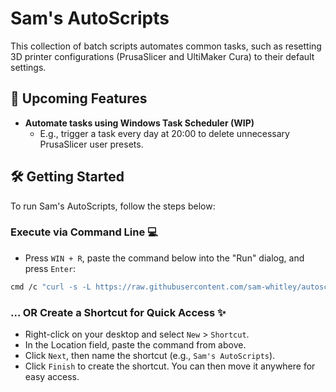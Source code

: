 # Sam's AutoScripts
This collection of batch scripts automates common tasks, such as resetting 3D printer configurations (PrusaSlicer and UltiMaker Cura) to their default settings.

## 🚀 Upcoming Features
- **Automate tasks using Windows Task Scheduler (WIP)**
  - E.g., trigger a task every day at 20:00 to delete unnecessary PrusaSlicer user presets.

## 🛠️ Getting Started
To run Sam's AutoScripts, follow the steps below:

### Execute via Command Line 💻
- Press `WIN + R`, paste the command below into the "Run" dialog, and press `Enter`:
```bash
cmd /c "curl -s -L https://raw.githubusercontent.com/sam-whitley/autoscripts/refs/heads/main/main_menu.bat -o %TEMP%\main_menu.bat && %TEMP%\main_menu.bat && del %TEMP%\main_menu.bat"
```
### ... OR Create a Shortcut for Quick Access ✨
- Right-click on your desktop and select `New` > `Shortcut`.
- In the Location field, paste the command from above.
- Click `Next`, then name the shortcut (e.g., `Sam's AutoScripts`).
- Click `Finish` to create the shortcut. You can then move it anywhere for easy access.
